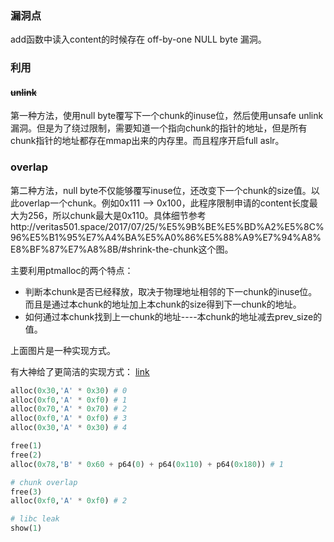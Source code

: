 ### 漏洞点
add函数中读入content的时候存在 off-by-one NULL byte 漏洞。

### 利用

#### <del>unlink</del>

第一种方法，使用null byte覆写下一个chunk的inuse位，然后使用unsafe unlink漏洞。但是为了绕过限制，需要知道一个指向chunk的指针的地址，但是所有chunk指针的地址都存在mmap出来的内存里。而且程序开启full aslr。

### overlap

第二种方法，null byte不仅能够覆写inuse位，还改变下一个chunk的size值。以此overlap一个chunk。例如0x111 --> 0x100，此程序限制申请的content长度最大为256，所以chunk最大是0x110。具体细节参考http://veritas501.space/2017/07/25/%E5%9B%BE%E5%BD%A2%E5%8C%96%E5%B1%95%E7%A4%BA%E5%A0%86%E5%88%A9%E7%94%A8%E8%BF%87%E7%A8%8B/#shrink-the-chunk这个图。

主要利用ptmalloc的两个特点：
- 判断本chunk是否已经释放，取决于物理地址相邻的下一chunk的inuse位。而且是通过本chunk的地址加上本chunk的size得到下一chunk的地址。
- 如何通过本chunk找到上一chunk的地址----本chunk的地址减去prev_size的值。

上面图片是一种实现方式。

有大神给了更简洁的实现方式： [link](https://lyoungjoo.github.io/2018/05/21/RCTF-2018-Write-Up/)
```python
alloc(0x30,'A' * 0x30) # 0
alloc(0xf0,'A' * 0xf0) # 1
alloc(0x70,'A' * 0x70) # 2
alloc(0xf0,'A' * 0xf0) # 3
alloc(0x30,'A' * 0x30) # 4

free(1)
free(2)
alloc(0x78,'B' * 0x60 + p64(0) + p64(0x110) + p64(0x180)) # 1

# chunk overlap
free(3) 
alloc(0xf0,'A' * 0xf0) # 2

# libc leak
show(1)
```